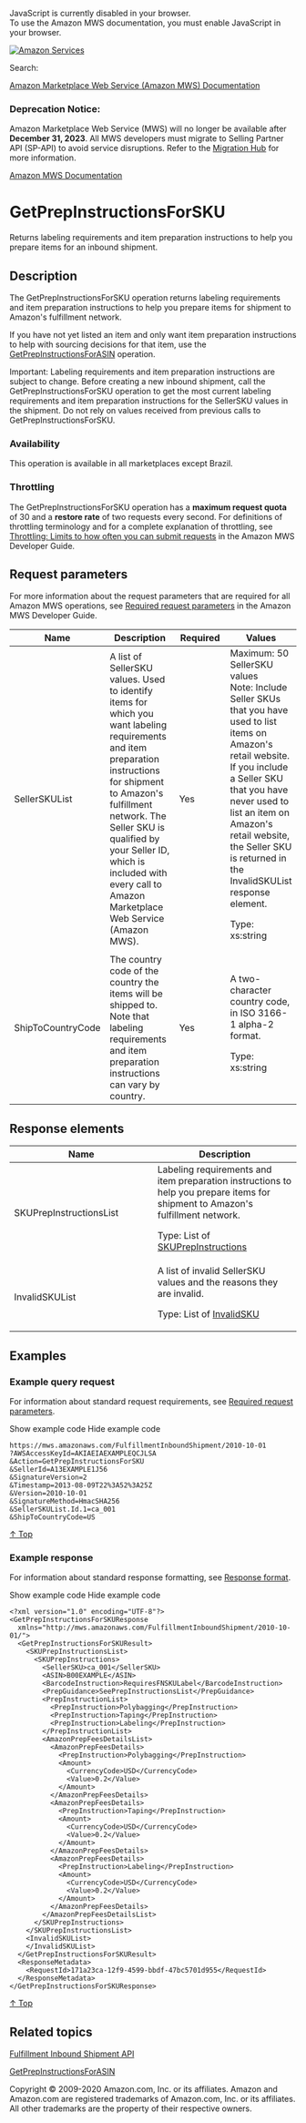 <div id="MWSDX_noscript">

JavaScript is currently disabled in your browser.  
To use the Amazon MWS documentation, you must enable JavaScript in your
browser.

</div>

<div id="MWSDX_divtop">

[![Amazon
Services](https://images-na.ssl-images-amazon.com/images/G/08/mwsportal/fr_FR/amazonservices.gif "Amazon Services")](http://services.amazon.fr)

<div id="MWSDX_search">

<span id="MWSDX_searchlbl">Search:</span>

</div>

  
<span id="MWSDX_titlebar">[Amazon Marketplace Web Service (Amazon MWS)
Documentation](https://developer.amazonservices.fr/gp/mws/docs.html)</span>
<span id="MWSDX_dep_notice"></span>

### Deprecation Notice:

Amazon Marketplace Web Service (MWS) will no longer be available after
**December 31, 2023**. All MWS developers must migrate to Selling
Partner API (SP-API) to avoid service disruptions. Refer to the
[Migration
Hub](https://developer-docs.amazon.com/sp-api/page/migration-hub) for
more information.

</div>

<div id="MWSDX_divbottom">

<div id="MWSDX_divleft">

<div id="MWSDX_toc">

</div>

</div>

<div id="MWSDX_divright">

<div id="MWSDX_content">

<span id="MWSDX_breadcrumbs">[Amazon MWS
Documentation](https://developer.amazonservices.fr/gp/mws/docs.html)</span>

<div id="FBAInbound_GetPrepInstructionsForSKU" class="nested0">

# GetPrepInstructionsForSKU

<span class="ph">Returns labeling requirements and item preparation
instructions to help you prepare items for an inbound shipment.</span>

<div id="Description" class="topic concept nested1">

## Description

<div class="body conbody">

<div class="section">

The <span class="keyword apiname">GetPrepInstructionsForSKU</span>
operation returns labeling requirements and item preparation
instructions to help you prepare items for shipment to <span
class="ph">Amazon's fulfillment network</span>.

If you have not yet listed an item and only want item preparation
instructions to help with sourcing decisions for that item, use the
<a href="FBAInbound_GetPrepInstructionsForASIN.md" class="xref" title="Returns item preparation instructions to help with item sourcing decisions."><span class="keyword apiname">GetPrepInstructionsForASIN</span></a>
operation.

<div class="note important">

<span class="importanttitle">Important:</span> Labeling requirements and
item preparation instructions are subject to change. Before creating a
new inbound shipment, call the <span
class="keyword apiname">GetPrepInstructionsForSKU</span> operation to
get the most current labeling requirements and item preparation
instructions for the <span class="keyword parmname">SellerSKU</span>
values in the shipment. Do not rely on values received from previous
calls to <span class="keyword apiname">GetPrepInstructionsForSKU</span>.

</div>

</div>

<div class="section">

### Availability

This operation is available in all marketplaces except Brazil.

</div>

<div class="section">

### Throttling

The <span class="keyword apiname">GetPrepInstructionsForSKU</span>
operation has a **maximum request quota** of 30 and a **restore rate**
of two requests every second. <span class="ph">For definitions of
throttling terminology and for a complete explanation of throttling, see
<a href="../dev_guide/DG_Throttling.md" class="xref">Throttling: Limits to how often you can submit requests</a>
in the <span class="ph">Amazon MWS Developer Guide</span>.</span>

</div>

</div>

</div>

<div id="RequestParameters" class="topic reference nested1">

## Request parameters

<div class="body refbody">

<div class="section">

<span class="ph">For more information about the request parameters that
are required for all <span class="ph">Amazon MWS</span> operations, see
<a href="../dev_guide/DG_RequiredRequestParameters.md" class="xref">Required request parameters</a>
in the <span class="ph">Amazon MWS Developer Guide</span>.</span>

</div>

<div class="tablenoborder">

<table id="RequestParameters__RequestParametersTable" class="table" data-cellpadding="4" data-cellspacing="0" data-summary="" data-frame="border" data-border="1" data-rules="all">
<colgroup>
<col style="width: 25%" />
<col style="width: 25%" />
<col style="width: 25%" />
<col style="width: 25%" />
</colgroup>
<thead class="thead" data-align="left">
<tr class="header row">
<th id="d69511e164" class="entry" data-valign="top" width="22.496749024707412%">Name</th>
<th id="d69511e167" class="entry" data-valign="top" width="36.67100130039012%">Description</th>
<th id="d69511e170" class="entry" data-valign="top" width="13.003901170351106%">Required</th>
<th id="d69511e173" class="entry" data-valign="top" width="27.82834850455137%">Values</th>
</tr>
</thead>
<tbody class="tbody">
<tr class="odd row">
<td class="entry" data-valign="top" width="22.496749024707412%" headers="d69511e164 "><span class="keyword parmname">SellerSKUList</span></td>
<td class="entry" data-valign="top" width="36.67100130039012%" headers="d69511e167 ">A list of <span class="keyword parmname">SellerSKU</span> values. Used to identify items for which you want labeling requirements and item preparation instructions for shipment to <span class="ph">Amazon's fulfillment network</span>. The Seller SKU is qualified by your Seller ID, which is included with every call to <span class="ph">Amazon Marketplace Web Service (Amazon MWS)</span>.</td>
<td class="entry" data-valign="top" width="13.003901170351106%" headers="d69511e170 ">Yes</td>
<td class="entry" data-valign="top" width="27.82834850455137%" headers="d69511e173 ">Maximum: 50 <span class="keyword parmname">SellerSKU</span> values
<div class="note note">
<span class="notetitle">Note:</span> Include Seller SKUs that you have used to list items on Amazon's retail website. If you include a Seller SKU that you have never used to list an item on Amazon's retail website, the Seller SKU is returned in the <span class="keyword parmname">InvalidSKUList</span> response element.
</div>
<p><span class="ph">Type: xs:string</span></p></td>
</tr>
<tr class="even row">
<td class="entry" data-valign="top" width="22.496749024707412%" headers="d69511e164 "><span class="keyword parmname">ShipToCountryCode</span></td>
<td class="entry" data-valign="top" width="36.67100130039012%" headers="d69511e167 ">The country code of the country the items will be shipped to. Note that labeling requirements and item preparation instructions can vary by country.</td>
<td class="entry" data-valign="top" width="13.003901170351106%" headers="d69511e170 ">Yes</td>
<td class="entry" data-valign="top" width="27.82834850455137%" headers="d69511e173 "><span class="ph">A two-character country code, in ISO 3166-1 alpha-2 format.</span>
<p><span class="ph">Type: xs:string</span></p></td>
</tr>
</tbody>
</table>

</div>

</div>

</div>

<div id="ResponseElements" class="topic reference nested1">

## Response elements

<div class="body refbody">

<div class="tablenoborder">

<table id="ResponseElements__ResponseElementsTable" class="table" data-cellpadding="4" data-cellspacing="0" data-summary="" data-frame="border" data-border="1" data-rules="all">
<colgroup>
<col style="width: 50%" />
<col style="width: 50%" />
</colgroup>
<thead class="thead" data-align="left">
<tr class="header row">
<th id="d69511e263" class="entry" data-valign="top" width="26.45502645502646%">Name</th>
<th id="d69511e266" class="entry" data-valign="top" width="73.54497354497354%">Description</th>
</tr>
</thead>
<tbody class="tbody">
<tr class="odd row">
<td class="entry" data-valign="top" width="26.45502645502646%" headers="d69511e263 "><span class="keyword parmname">SKUPrepInstructionsList</span></td>
<td class="entry" data-valign="top" width="73.54497354497354%" headers="d69511e266 "><span class="ph">Labeling requirements and item preparation instructions to help you prepare items for shipment to <span class="ph">Amazon's fulfillment network</span>.</span>
<p>Type: List of <a href="FBAInbound_Datatypes.md#SKUPrepInstructions" class="xref" title="Labeling requirements and item preparation instructions to help you prepare items for shipment to Amazon&#39;s fulfillment network.">SKUPrepInstructions</a></p></td>
</tr>
<tr class="even row">
<td class="entry" data-valign="top" width="26.45502645502646%" headers="d69511e263 "><span class="keyword parmname">InvalidSKUList</span></td>
<td class="entry" data-valign="top" width="73.54497354497354%" headers="d69511e266 ">A list of invalid <span class="keyword parmname">SellerSKU</span> values and the reasons they are invalid.
<p>Type: List of <a href="FBAInbound_Datatypes.md#InvalidSKU" class="xref" title="An invalid Seller SKU and the reason it is invalid.">InvalidSKU</a></p></td>
</tr>
</tbody>
</table>

</div>

</div>

</div>

<div id="Examples" class="topic reference nested1">

## Examples

<div class="body refbody">

<div class="section">

### Example query request

<span class="ph">For information about standard request requirements,
see
<a href="../dev_guide/DG_RequiredRequestParameters.md" class="xref">Required request parameters</a>.</span>

<span class="ph expander"> <span class="keyword parmname xshow">Show
example code</span> <span class="keyword parmname xhide">Hide example
code</span> </span>

<div class="sectiondiv content">

``` pre
https://mws.amazonaws.com/FulfillmentInboundShipment/2010-10-01
?AWSAccessKeyId=AKIAEIAEXAMPLEQCJLSA
&Action=GetPrepInstructionsForSKU
&SellerId=A13EXAMPLE1J56
&SignatureVersion=2
&Timestamp=2013-08-09T22%3A52%3A25Z
&Version=2010-10-01
&SignatureMethod=HmacSHA256
&SellerSKUList.Id.1=ca_001
&ShipToCountryCode=US
```

<a href="#Examples" class="xref">↑ Top</a>

</div>

</div>

<div class="section">

### Example response

<span class="ph">For information about standard response formatting, see
<a href="../dev_guide/DG_ResponseFormat.md" class="xref">Response format</a>.</span>

<span class="ph expander"> <span class="keyword parmname xshow">Show
example code</span> <span class="keyword parmname xhide">Hide example
code</span> </span>

<div class="sectiondiv content">

``` pre
<?xml version="1.0" encoding="UTF-8"?>
<GetPrepInstructionsForSKUResponse 
  xmlns="http://mws.amazonaws.com/FulfillmentInboundShipment/2010-10-01/">
  <GetPrepInstructionsForSKUResult>
    <SKUPrepInstructionsList>
      <SKUPrepInstructions>
        <SellerSKU>ca_001</SellerSKU>
        <ASIN>B00EXAMPLE</ASIN>
        <BarcodeInstruction>RequiresFNSKULabel</BarcodeInstruction>
        <PrepGuidance>SeePrepInstructionsList</PrepGuidance>
        <PrepInstructionList>
          <PrepInstruction>Polybagging</PrepInstruction>
          <PrepInstruction>Taping</PrepInstruction>
          <PrepInstruction>Labeling</PrepInstruction>
        </PrepInstructionList>
        <AmazonPrepFeesDetailsList>
          <AmazonPrepFeesDetails>
            <PrepInstruction>Polybagging</PrepInstruction>
            <Amount>
              <CurrencyCode>USD</CurrencyCode>
              <Value>0.2</Value>
            </Amount>
          </AmazonPrepFeesDetails>
          <AmazonPrepFeesDetails>
            <PrepInstruction>Taping</PrepInstruction>
            <Amount>
              <CurrencyCode>USD</CurrencyCode>
              <Value>0.2</Value>
            </Amount>
          </AmazonPrepFeesDetails>
          <AmazonPrepFeesDetails>
            <PrepInstruction>Labeling</PrepInstruction>
            <Amount>
              <CurrencyCode>USD</CurrencyCode>
              <Value>0.2</Value>
            </Amount>
          </AmazonPrepFeesDetails>          
        </AmazonPrepFeesDetailsList>        
      </SKUPrepInstructions>
    </SKUPrepInstructionsList>
    <InvalidSKUList>
    </InvalidSKUList>
  </GetPrepInstructionsForSKUResult>
  <ResponseMetadata>
    <RequestId>171a23ca-12f9-4599-bbdf-47bc5701d955</RequestId>
  </ResponseMetadata>
</GetPrepInstructionsForSKUResponse>
```

<a href="#Examples" class="xref">↑ Top</a>

</div>

</div>

</div>

</div>

<div id="RelatedTopics" class="topic nested1">

## Related topics

<div class="body">

<a href="../fba_inbound/FBAInbound_Overview.md" class="xref">Fulfillment Inbound Shipment API</a>

<a href="FBAInbound_GetPrepInstructionsForASIN.md" class="xref" title="Returns item preparation instructions to help with item sourcing decisions.">GetPrepInstructionsForASIN</a>

</div>

</div>

</div>

<div id="MWSDX_footer">

Copyright © 2009-2020 Amazon.com, Inc. or its affiliates. Amazon and
Amazon.com are registered trademarks of Amazon.com, Inc. or its
affiliates. All other trademarks are the property of their respective
owners.

</div>

</div>

</div>

<div style="clear: both;">

</div>

</div>
